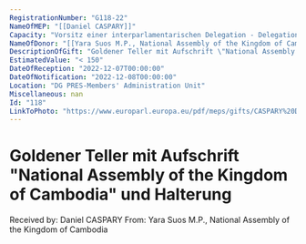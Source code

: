 ```yaml
---
RegistrationNumber: "G118-22"
NameOfMEP: "[[Daniel CASPARY]]"
Capacity: "Vorsitz einer interparlamentarischen Delegation - Delegation für die Beziehungen zu den Ländern Südostasiens und dem Verband südostasiatischer Nationen (ASEAN)"
NameOfDonor: "[[Yara Suos M.P., National Assembly of the Kingdom of Cambodia]]"
DescriptionOfGift: "Goldener Teller mit Aufschrift \"National Assembly of the Kingdom of Cambodia\" und Halterung"
EstimatedValue: "< 150"
DateOfReception: "2022-12-07T00:00:00"
DateOfNotification: "2022-12-08T00:00:00"
Location: "DG PRES-Members' Administration Unit"
Miscellaneous: nan
Id: "118"
LinkToPhoto: "https://www.europarl.europa.eu/pdf/meps/gifts/CASPARY%20Daniel_G118-22.jpg#"
---
```


# Goldener Teller mit Aufschrift "National Assembly of the Kingdom of Cambodia" und Halterung

Received by: Daniel CASPARY
From: Yara Suos M.P., National Assembly of the Kingdom of Cambodia
